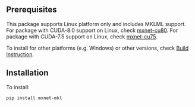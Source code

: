 Prerequisites
------------
This package supports Linux platform only and includes MKLML support. For package with CUDA-8.0 support on Linux, check
[mxnet-cu80](https://pypi.python.org/pypi/mxnet-cu80/). For package with CUDA-7.5 support on Linux, check
[mxnet-cu75](https://pypi.python.org/pypi/mxnet-cu75/).

To install for other platforms (e.g. Windows) or other versions, check [Build Instruction](http://mxnet.io/get_started/setup.html).

Installation
------------
To install:
```bash
pip install mxnet-mkl
```
